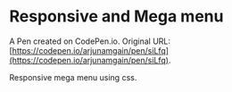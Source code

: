 # Responsive and Mega menu

A Pen created on CodePen.io. Original URL: [https://codepen.io/arjunamgain/pen/siLfq](https://codepen.io/arjunamgain/pen/siLfq).

Responsive mega menu using css.
